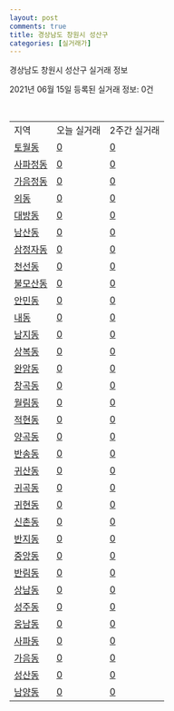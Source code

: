 ```yaml
---
layout: post
comments: true
title: 경상남도 창원시 성산구
categories: [실거래가]
---
```


경상남도 창원시 성산구 실거래 정보

2021년 06월 15일 등록된 실거래 정보: 0건

<script type="text/javascript">
  google.charts.load('current', {'packages':['corechart']});
  google.charts.setOnLoadCallback(drawChart);

  function drawChart() {
    var data = google.visualization.arrayToDataTable([['거래일', '매매', '전월세', '전매']]);

    var options = {
      title: '최근 2개월간 거래량 추이',
      legend: { position: 'bottom' }
    };

    var chart = new google.visualization.LineChart(document.getElementById('columnchart_material'));
    chart.draw(data, (options));
  }
</script>

<div id="columnchart_material" style="width: 450px; margin-left: -35px"></div>
<br>
<table class="sortable">
  <tr>
    <td>지역</td>
    <td>오늘 실거래</td>
    <td>2주간 실거래</td>
  </tr>

  
  <tr class="item">
    <td><a href="4812310100.html">토월동</a></td>
    <td><a href="4812310100.html">0</a></td>
    <td><a href="4812310100.html">0</a></td>
  </tr>
    

  <tr class="item">
    <td><a href="4812310200.html">사파정동</a></td>
    <td><a href="4812310200.html">0</a></td>
    <td><a href="4812310200.html">0</a></td>
  </tr>
    

  <tr class="item">
    <td><a href="4812310300.html">가음정동</a></td>
    <td><a href="4812310300.html">0</a></td>
    <td><a href="4812310300.html">0</a></td>
  </tr>
    

  <tr class="item">
    <td><a href="4812310400.html">외동</a></td>
    <td><a href="4812310400.html">0</a></td>
    <td><a href="4812310400.html">0</a></td>
  </tr>
    

  <tr class="item">
    <td><a href="4812310500.html">대방동</a></td>
    <td><a href="4812310500.html">0</a></td>
    <td><a href="4812310500.html">0</a></td>
  </tr>
    

  <tr class="item">
    <td><a href="4812310600.html">남산동</a></td>
    <td><a href="4812310600.html">0</a></td>
    <td><a href="4812310600.html">0</a></td>
  </tr>
    

  <tr class="item">
    <td><a href="4812310700.html">삼정자동</a></td>
    <td><a href="4812310700.html">0</a></td>
    <td><a href="4812310700.html">0</a></td>
  </tr>
    

  <tr class="item">
    <td><a href="4812310800.html">천선동</a></td>
    <td><a href="4812310800.html">0</a></td>
    <td><a href="4812310800.html">0</a></td>
  </tr>
    

  <tr class="item">
    <td><a href="4812310900.html">불모산동</a></td>
    <td><a href="4812310900.html">0</a></td>
    <td><a href="4812310900.html">0</a></td>
  </tr>
    

  <tr class="item">
    <td><a href="4812311000.html">안민동</a></td>
    <td><a href="4812311000.html">0</a></td>
    <td><a href="4812311000.html">0</a></td>
  </tr>
    

  <tr class="item">
    <td><a href="4812311100.html">내동</a></td>
    <td><a href="4812311100.html">0</a></td>
    <td><a href="4812311100.html">0</a></td>
  </tr>
    

  <tr class="item">
    <td><a href="4812311200.html">남지동</a></td>
    <td><a href="4812311200.html">0</a></td>
    <td><a href="4812311200.html">0</a></td>
  </tr>
    

  <tr class="item">
    <td><a href="4812311300.html">상복동</a></td>
    <td><a href="4812311300.html">0</a></td>
    <td><a href="4812311300.html">0</a></td>
  </tr>
    

  <tr class="item">
    <td><a href="4812311400.html">완암동</a></td>
    <td><a href="4812311400.html">0</a></td>
    <td><a href="4812311400.html">0</a></td>
  </tr>
    

  <tr class="item">
    <td><a href="4812311500.html">창곡동</a></td>
    <td><a href="4812311500.html">0</a></td>
    <td><a href="4812311500.html">0</a></td>
  </tr>
    

  <tr class="item">
    <td><a href="4812311600.html">월림동</a></td>
    <td><a href="4812311600.html">0</a></td>
    <td><a href="4812311600.html">0</a></td>
  </tr>
    

  <tr class="item">
    <td><a href="4812311700.html">적현동</a></td>
    <td><a href="4812311700.html">0</a></td>
    <td><a href="4812311700.html">0</a></td>
  </tr>
    

  <tr class="item">
    <td><a href="4812311800.html">양곡동</a></td>
    <td><a href="4812311800.html">0</a></td>
    <td><a href="4812311800.html">0</a></td>
  </tr>
    

  <tr class="item">
    <td><a href="4812311900.html">반송동</a></td>
    <td><a href="4812311900.html">0</a></td>
    <td><a href="4812311900.html">0</a></td>
  </tr>
    

  <tr class="item">
    <td><a href="4812312000.html">귀산동</a></td>
    <td><a href="4812312000.html">0</a></td>
    <td><a href="4812312000.html">0</a></td>
  </tr>
    

  <tr class="item">
    <td><a href="4812312100.html">귀곡동</a></td>
    <td><a href="4812312100.html">0</a></td>
    <td><a href="4812312100.html">0</a></td>
  </tr>
    

  <tr class="item">
    <td><a href="4812312200.html">귀현동</a></td>
    <td><a href="4812312200.html">0</a></td>
    <td><a href="4812312200.html">0</a></td>
  </tr>
    

  <tr class="item">
    <td><a href="4812312300.html">신촌동</a></td>
    <td><a href="4812312300.html">0</a></td>
    <td><a href="4812312300.html">0</a></td>
  </tr>
    

  <tr class="item">
    <td><a href="4812312400.html">반지동</a></td>
    <td><a href="4812312400.html">0</a></td>
    <td><a href="4812312400.html">0</a></td>
  </tr>
    

  <tr class="item">
    <td><a href="4812312500.html">중앙동</a></td>
    <td><a href="4812312500.html">0</a></td>
    <td><a href="4812312500.html">0</a></td>
  </tr>
    

  <tr class="item">
    <td><a href="4812312600.html">반림동</a></td>
    <td><a href="4812312600.html">0</a></td>
    <td><a href="4812312600.html">0</a></td>
  </tr>
    

  <tr class="item">
    <td><a href="4812312700.html">상남동</a></td>
    <td><a href="4812312700.html">0</a></td>
    <td><a href="4812312700.html">0</a></td>
  </tr>
    

  <tr class="item">
    <td><a href="4812312800.html">성주동</a></td>
    <td><a href="4812312800.html">0</a></td>
    <td><a href="4812312800.html">0</a></td>
  </tr>
    

  <tr class="item">
    <td><a href="4812312900.html">웅남동</a></td>
    <td><a href="4812312900.html">0</a></td>
    <td><a href="4812312900.html">0</a></td>
  </tr>
    

  <tr class="item">
    <td><a href="4812313000.html">사파동</a></td>
    <td><a href="4812313000.html">0</a></td>
    <td><a href="4812313000.html">0</a></td>
  </tr>
    

  <tr class="item">
    <td><a href="4812313100.html">가음동</a></td>
    <td><a href="4812313100.html">0</a></td>
    <td><a href="4812313100.html">0</a></td>
  </tr>
    

  <tr class="item">
    <td><a href="4812313200.html">성산동</a></td>
    <td><a href="4812313200.html">0</a></td>
    <td><a href="4812313200.html">0</a></td>
  </tr>
    

  <tr class="item">
    <td><a href="4812313300.html">남양동</a></td>
    <td><a href="4812313300.html">0</a></td>
    <td><a href="4812313300.html">0</a></td>
  </tr>
    


</table>


    